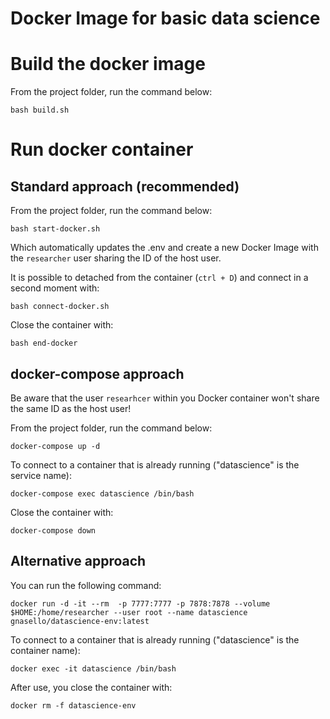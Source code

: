 # Docker Image for basic data science

# Build the docker image

From the project folder, run the command below:

```bash build.sh```

# Run docker container

## Standard approach (recommended)

From the project folder, run the command below:

```bash start-docker.sh```

Which automatically updates the .env and create a new Docker Image with the ```researcher``` user sharing the ID of the host user.

It is possible to detached from the container (```ctrl + D```) and connect in a second moment with:

```bash connect-docker.sh```

Close the container with:

```bash end-docker```

## docker-compose approach

Be aware that the user ```researhcer``` within you Docker container won't share the same ID as the host user!

From the project folder, run the command below:

```docker-compose up -d```

To connect to a container that is already running ("datascience" is the service name):

```docker-compose exec datascience /bin/bash```

Close the container with:

```docker-compose down```

## Alternative approach

You can run the following command:

```docker run -d -it --rm  -p 7777:7777 -p 7878:7878 --volume $HOME:/home/researcher --user root --name datascience gnasello/datascience-env:latest```

To connect to a container that is already running ("datascience" is the container name):

```docker exec -it datascience /bin/bash```

After use, you close the container with:

```docker rm -f datascience-env```